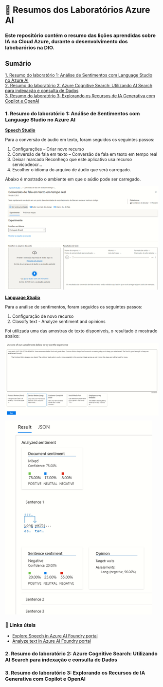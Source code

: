 # 📖 Resumos dos Laboratórios Azure AI
### Este repositório contém o resumo das lições aprendidas sobre IA na Cloud Azure, durante o desenvolvimento dos labobarórios na DIO. 

## Sumário

[1. Resumo do laboratório 1: Análise de Sentimentos com Language Studio no Azure AI](#1.Resumo-do-laboratório-1-:-Análise-de-Sentimentos-com-Language-Studio-no-Azure-AI) </br>
[2. Resumo do laboratório 2: Azure Cognitive Search: Utilizando AI Search para indexação e consulta de Dados](#2.Resumo-do-laboratório-2-:Azure-Cognitive-Search:-Utilizando-AI-Search-para-indexação-e-consulta-de-Dados)</br>
[3. Resumo do laboratório 3: Explorando os Recursos de IA Generativa com Copilot e OpenAI](#3.Resumo-do-laboratório-3-:Explorando-os-Recursos-de-IA-Generativa-com-Copilot-e-OpenAI)</br>

### 1. Resumo do laboratório 1: Análise de Sentimentos com Language Studio no Azure AI

<ins>**Speech Studio**</ins>

Para a conversão de áudio em texto, foram seguidos os seguintes passos: 
1. Configurações – Criar novo recurso
2.  Conversão de fala em texto – Conversão de fala em texto em tempo real 
3.  Deixar marcado Reconheço que este aplicativo usa recurso servicodeocr...
4.  Escolher o idioma do arquivo de áudio que será carregado. 

Abaixo é mostrado o ambiente em que o aúdio pode ser carregado. 

![Imagem 1](/images/IA1.PNG)

<ins>**Language Studio**</ins>

Para a análise de sentimentos, foram seguidos os seguintes passos: 
1. Configuração de novo recurso
2.  Classify text - Analyze sentiment and opinions

Foi utilizada uma das amostras de texto disponíveis, o resultado é mostrado abaixo: 

![Imagem 1](/images/IA2.PNG)

![Imagem 1](/images/IA3.PNG)

### 🔎 Links úteis 
- [Explore Speech in Azure AI Foundry portal](https://microsoftlearning.github.io/mslearn-ai-fundamentals/Instructions/Labs/09-speech.html)
- [Analyze text in Azure AI Foundry portal](https://microsoftlearning.github.io/mslearn-ai-fundamentals/Instructions/Labs/06-text-analysis.html)



### 2. Resumo do laboratório 2: Azure Cognitive Search: Utilizando AI Search para indexação e consulta de Dados

### 3. Resumo do laboratório 3: Explorando os Recursos de IA Generativa com Copilot e OpenAI


